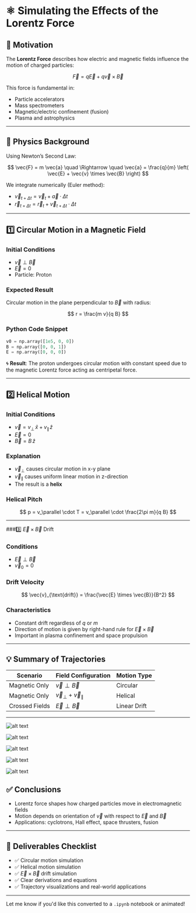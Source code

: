 # ⚛️ Simulating the Effects of the Lorentz Force

## 🎯 Motivation

The **Lorentz Force** describes how electric and magnetic fields influence the motion of charged particles:

$$
\vec{F} = q \vec{E} + q \vec{v} \times \vec{B}
$$

This force is fundamental in:

- Particle accelerators  
- Mass spectrometers  
- Magnetic/electric confinement (fusion)  
- Plasma and astrophysics

---

## 📘 Physics Background

Using Newton’s Second Law:

$$
\vec{F} = m \vec{a} \quad \Rightarrow \quad \vec{a} = \frac{q}{m} \left( \vec{E} + \vec{v} \times \vec{B} \right)
$$

We integrate numerically (Euler method):

- $\vec{v}_{t+\Delta t} = \vec{v}_t + \vec{a} \cdot \Delta t$  
- $\vec{r}_{t+\Delta t} = \vec{r}_t + \vec{v}_{t+\Delta t} \cdot \Delta t$

---

## 1️⃣ Circular Motion in a Magnetic Field

### Initial Conditions

- $\vec{v} \perp \vec{B}$  
- $\vec{E} = 0$  
- Particle: Proton

### Expected Result

Circular motion in the plane perpendicular to $\vec{B}$ with radius:

$$
r = \frac{m v}{q B}
$$

### Python Code Snippet

```python
v0 = np.array([1e5, 0, 0])
B = np.array([0, 0, 1])
E = np.array([0, 0, 0])
```

🌀 **Result**: The proton undergoes circular motion with constant speed due to the magnetic Lorentz force acting as centripetal force.

---

## 2️⃣ Helical Motion

### Initial Conditions

- $\vec{v} = v_\perp \, \hat{x} + v_\parallel \, \hat{z}$  
- $\vec{E} = 0$  
- $\vec{B} = B \, \hat{z}$

### Explanation

- $\vec{v}_\perp$ causes circular motion in x-y plane  
- $\vec{v}_\parallel$ causes uniform linear motion in z-direction  
- The result is a **helix**

### Helical Pitch

$$
p = v_\parallel \cdot T = v_\parallel \cdot \frac{2\pi m}{q B}
$$

---

###3️⃣ $\vec{E} \times \vec{B}$ Drift

### Conditions

- $\vec{E} \perp \vec{B}$  
- $\vec{v}_0 = 0$

### Drift Velocity

$$
\vec{v}_{\text{drift}} = \frac{\vec{E} \times \vec{B}}{B^2}
$$

### Characteristics

- Constant drift regardless of $q$ or $m$  
- Direction of motion is given by right-hand rule for $\vec{E} \times \vec{B}$  
- Important in plasma confinement and space propulsion

---

## 💡 Summary of Trajectories

| Scenario         | Field Configuration                  | Motion Type     |
|------------------|--------------------------------------|------------------|
| Magnetic Only     | $\vec{v} \perp \vec{B}$              | Circular         |
| Magnetic Only     | $\vec{v}_\perp + \vec{v}_\parallel$  | Helical          |
| Crossed Fields    | $\vec{E} \perp \vec{B}$              | Linear Drift     |

---


![alt text](image.png)

![alt text](image-1.png)


![alt text](image-2.png)

![alt text](image-3.png)


![alt text](image-4.png)

## ✅ Conclusions

- Lorentz force shapes how charged particles move in electromagnetic fields
- Motion depends on orientation of $\vec{v}$ with respect to $\vec{E}$ and $\vec{B}$
- Applications: cyclotrons, Hall effect, space thrusters, fusion

---

## 🧾 Deliverables Checklist

- ✅ Circular motion simulation  
- ✅ Helical motion simulation  
- ✅ $\vec{E} \times \vec{B}$ drift simulation  
- ✅ Clear derivations and equations  
- ✅ Trajectory visualizations and real-world applications

---

Let me know if you'd like this converted to a `.ipynb` notebook or animated!
